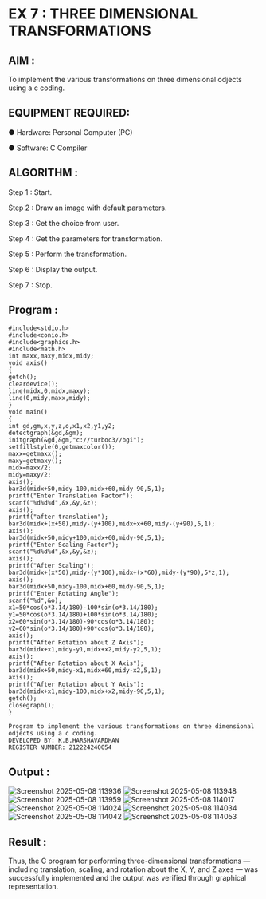 # EX 7 : THREE DIMENSIONAL TRANSFORMATIONS

## AIM :
 
 To implement the various transformations on three dimensional odjects using a c coding.

## EQUIPMENT REQUIRED:

●	Hardware: Personal Computer (PC)

●	Software: C Compiler

## ALGORITHM :


   Step 1 : Start.

   Step 2 : Draw an image with default parameters.

   Step 3 : Get the choice from user.

   Step 4 : Get the parameters for transformation.

   Step 5 : Perform the transformation.

   Step 6 : Display the output.

   Step 7 : Stop.

## Program :
~~~
#include<stdio.h> 
#include<conio.h> 
#include<graphics.h> 
#include<math.h> 
int maxx,maxy,midx,midy; 
void axis() 
{ 
getch(); 
cleardevice(); 
line(midx,0,midx,maxy); 
line(0,midy,maxx,midy); 
} 
void main() 
{ 
int gd,gm,x,y,z,o,x1,x2,y1,y2; 
detectgraph(&gd,&gm); 
initgraph(&gd,&gm,"c://turboc3//bgi");
setfillstyle(0,getmaxcolor()); 
maxx=getmaxx(); 
maxy=getmaxy(); 
midx=maxx/2; 
midy=maxy/2; 
axis(); 
bar3d(midx+50,midy-100,midx+60,midy-90,5,1); 
printf("Enter Translation Factor"); 
scanf("%d%d%d",&x,&y,&z); 
axis(); 
printf("after translation"); 
bar3d(midx+(x+50),midy-(y+100),midx+x+60,midy-(y+90),5,1); 
axis(); 
bar3d(midx+50,midy+100,midx+60,midy-90,5,1); 
printf("Enter Scaling Factor"); 
scanf("%d%d%d",&x,&y,&z); 
axis(); 
printf("After Scaling"); 
bar3d(midx+(x*50),midy-(y*100),midx+(x*60),midy-(y*90),5*z,1); 
axis(); 
bar3d(midx+50,midy-100,midx+60,midy-90,5,1); 
printf("Enter Rotating Angle"); 
scanf("%d",&o); 
x1=50*cos(o*3.14/180)-100*sin(o*3.14/180); 
y1=50*cos(o*3.14/180)+100*sin(o*3.14/180); 
x2=60*sin(o*3.14/180)-90*cos(o*3.14/180); 
y2=60*sin(o*3.14/180)+90*cos(o*3.14/180); 
axis(); 
printf("After Rotation about Z Axis"); 
bar3d(midx+x1,midy-y1,midx+x2,midy-y2,5,1); 
axis(); 
printf("After Rotation about X Axis"); 
bar3d(midx+50,midy-x1,midx+60,midy-x2,5,1); 
axis(); 
printf("After Rotation about Y Axis"); 
bar3d(midx+x1,midy-100,midx+x2,midy-90,5,1); 
getch(); 
closegraph(); 
}

Program to implement the various transformations on three dimensional odjects using a c coding.
DEVELOPED BY: K.B.HARSHAVARDHAN
REGISTER NUMBER: 212224240054
~~~
## Output :
![Screenshot 2025-05-08 113936](https://github.com/user-attachments/assets/13fbd135-6aac-4c79-9b9e-2b24869a1db4)
![Screenshot 2025-05-08 113948](https://github.com/user-attachments/assets/6460616c-9580-45fe-ac12-d8442b62e53f)
![Screenshot 2025-05-08 113959](https://github.com/user-attachments/assets/69847e67-ac48-4503-bb5a-e7850b7b7f50)
![Screenshot 2025-05-08 114017](https://github.com/user-attachments/assets/b2eede13-2da3-4e64-9602-f8244fa80a84)
![Screenshot 2025-05-08 114024](https://github.com/user-attachments/assets/9ea782f8-b025-4c01-a286-ba67b4825a1c)
![Screenshot 2025-05-08 114034](https://github.com/user-attachments/assets/35895457-2d28-4aaf-bb46-0cb47923b327)
![Screenshot 2025-05-08 114042](https://github.com/user-attachments/assets/d620e585-fa83-4bdc-8e2b-6bea81e94f6a)
![Screenshot 2025-05-08 114053](https://github.com/user-attachments/assets/16261176-5a6b-4f79-b6c1-858dd2e0c98a)


## Result :
Thus, the C program for performing three-dimensional transformations — including translation, scaling, and rotation about the X, Y, and Z axes — was successfully implemented and the output was verified through graphical representation.

